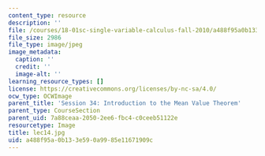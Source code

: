```yaml
---
content_type: resource
description: ''
file: /courses/18-01sc-single-variable-calculus-fall-2010/a488f95a0b133e590a9985e11671909c_lec14.jpg
file_size: 2986
file_type: image/jpeg
image_metadata:
  caption: ''
  credit: ''
  image-alt: ''
learning_resource_types: []
license: https://creativecommons.org/licenses/by-nc-sa/4.0/
ocw_type: OCWImage
parent_title: 'Session 34: Introduction to the Mean Value Theorem'
parent_type: CourseSection
parent_uid: 7a88ceaa-2050-2ee6-fbc4-c0ceeb51122e
resourcetype: Image
title: lec14.jpg
uid: a488f95a-0b13-3e59-0a99-85e11671909c
---
```


